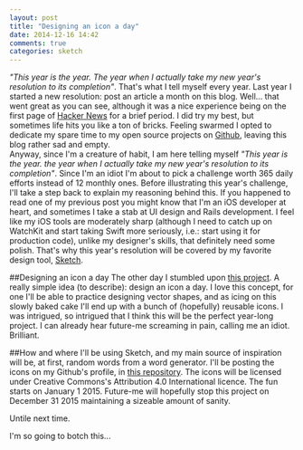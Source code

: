 ```yaml
---
layout: post
title: "Designing an icon a day"
date: 2014-12-16 14:42
comments: true
categories: sketch 
---
```

_"This year is the year. The year when I actually take my new year's resolution to its completion"_. That's what I tell myself every year. Last year I started a new resolution: post an article a month on this blog. Well... that went great as you can see, although it was a nice experience being on the first page of [Hacker News](https://news.ycombinator.com/item?id=8010233) for a brief period. <!-- More --> 
I did try my best, but sometimes life hits you like a ton of bricks. Feeling swarmed I opted to dedicate my spare time to my open source projects on [Github](https://github.com/andreamazz), leaving this blog rather sad and empty.  
Anyway, since I'm a creature of habit, I am here telling myself _"This year is the year. the year when I actually take my new year's resolution to its completion"_. Since I'm an idiot I'm about to pick a challenge worth 365 daily efforts instead of 12 monthly ones. 
Before illustrating this year's challenge, I'll take a step back to explain my reasoning behind this. If you happened to read one of my previous post you might know that I'm an iOS developer at heart, and sometimes I take a stab at UI design and Rails development. I feel like my iOS tools are moderately sharp (although I need to catch up on WatchKit and start taking Swift more seriously, i.e.: start using it for production code), unlike my designer's skills, that definitely need some polish. That's why this year's resolution will be covered by my favorite design tool, [Sketch](http://bohemiancoding.com/sketch/).  

##Designing an icon a day
The other day I stumbled upon [this project](http://sensibleworld.com/news/year-of-icons/). A really simple idea (to describe): design an icon a day. I love this concept, for one I'll be able to practice designing vector shapes, and as icing on this slowly baked cake I'll end up with a bunch of (hopefully) reusable icons. 
I was intrigued, so intrigued that I think this will be the perfect year-long project. 
I can already hear future-me screaming in pain, calling me an idiot. Brilliant.

##How and where
I'll be using Sketch, and my main source of inspiration will be, at first, random words from a word generator. 
I'll be posting the icons on my Github's profile, in [this repository](https://github.com/andreamazz/one-icon-a-day). The icons will be licensed under Creative Commons's Attribution 4.0 International licence.
The fun starts on January 1 2015. Future-me will hopefully stop this project on December 31 2015 maintaining a sizeable amount of sanity. 

Untile next time.

I'm so going to botch this...
